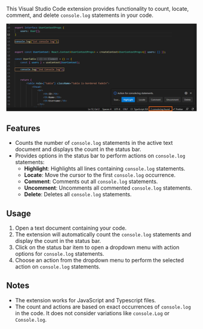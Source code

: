 This Visual Studio Code extension provides functionality to count, locate, comment, and delete `console.log` statements in your code.

![example](example_1.png)

## Features

- Counts the number of `console.log` statements in the active text document and displays the count in the status bar.
- Provides options in the status bar to perform actions on `console.log` statements:
  - **Highlight**: Highlights all lines containing `console.log` statements.
  - **Locate**: Move the cursor to the first `console.log` occurrence.
  - **Comment**: Comments out all `console.log` statements.
  - **Uncomment**: Uncomments all commented `console.log` statements.
  - **Delete**: Deletes all `console.log` statements.

## Usage

1. Open a text document containing your code.
2. The extension will automatically count the `console.log` statements and display the count in the status bar.
3. Click on the status bar item to open a dropdown menu with action options for `console.log` statements.
4. Choose an action from the dropdown menu to perform the selected action on `console.log` statements.

## Notes

- The extension works for JavaScript and Typescript files.
- The count and actions are based on exact occurrences of `console.log` in the code. It does not consider variations like `console.Log` or `Console.log`.
